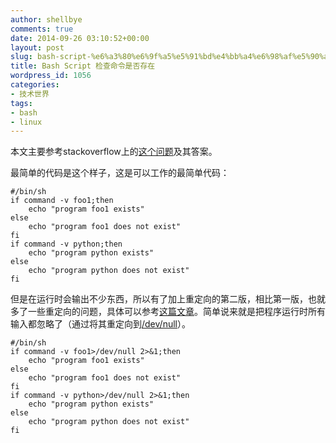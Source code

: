 ```yaml
---
author: shellbye
comments: true
date: 2014-09-26 03:10:52+00:00
layout: post
slug: bash-script-%e6%a3%80%e6%9f%a5%e5%91%bd%e4%bb%a4%e6%98%af%e5%90%a6%e5%ad%98%e5%9c%a8
title: Bash Script 检查命令是否存在
wordpress_id: 1056
categories:
- 技术世界
tags:
- bash
- linux
---
```


本文主要参考stackoverflow上的[这个问题](http://stackoverflow.com/questions/592620/how-to-check-if-a-program-exists-from-a-bash-script)及其答案。

最简单的代码是这个样子，这是可以工作的最简单代码：

    
    #/bin/sh
    if command -v foo1;then
        echo "program foo1 exists"
    else
        echo "program foo1 does not exist" 
    fi
    if command -v python;then
        echo "program python exists"
    else
        echo "program python does not exist"
    fi



但是在运行时会输出不少东西，所以有了加上重定向的第二版，相比第一版，也就多了一些重定向的问题，具体可以参考[这篇文章](http://www.xaprb.com/blog/2006/06/06/what-does-devnull-21-mean/)。简单说来就是把程序运行时所有输入都忽略了（通过将其重定向到[/dev/null](http://en.wikipedia.org/wiki/Null_device)）。


    
    #/bin/sh
    if command -v foo1>/dev/null 2>&1;then
        echo "program foo1 exists"
    else
        echo "program foo1 does not exist" 
    fi
    if command -v python>/dev/null 2>&1;then
        echo "program python exists"
    else
        echo "program python does not exist"
    fi
